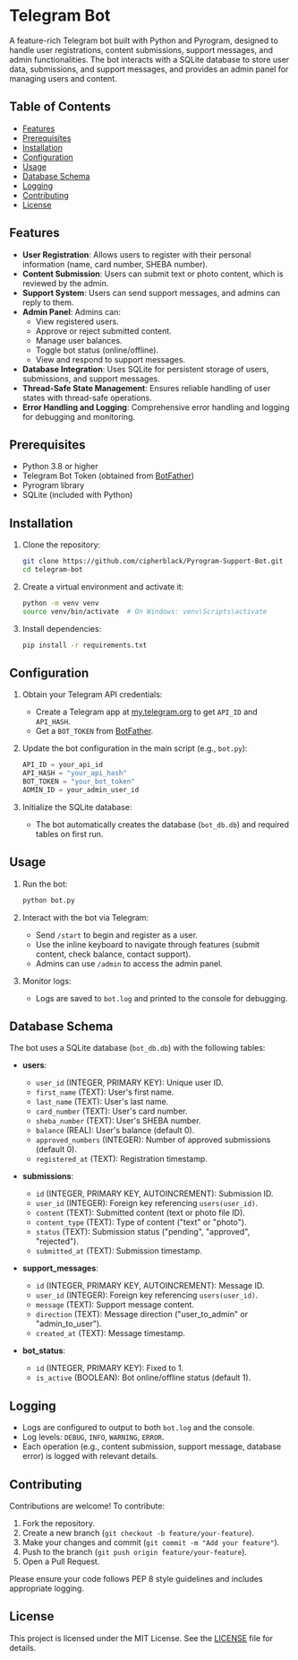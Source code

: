 # Telegram Bot

A feature-rich Telegram bot built with Python and Pyrogram, designed to handle user registrations, content submissions, support messages, and admin functionalities. The bot interacts with a SQLite database to store user data, submissions, and support messages, and provides an admin panel for managing users and content.

## Table of Contents
- [Features](#features)
- [Prerequisites](#prerequisites)
- [Installation](#installation)
- [Configuration](#configuration)
- [Usage](#usage)
- [Database Schema](#database-schema)
- [Logging](#logging)
- [Contributing](#contributing)
- [License](#license)

## Features
- **User Registration**: Allows users to register with their personal information (name, card number, SHEBA number).
- **Content Submission**: Users can submit text or photo content, which is reviewed by the admin.
- **Support System**: Users can send support messages, and admins can reply to them.
- **Admin Panel**: Admins can:
  - View registered users.
  - Approve or reject submitted content.
  - Manage user balances.
  - Toggle bot status (online/offline).
  - View and respond to support messages.
- **Database Integration**: Uses SQLite for persistent storage of users, submissions, and support messages.
- **Thread-Safe State Management**: Ensures reliable handling of user states with thread-safe operations.
- **Error Handling and Logging**: Comprehensive error handling and logging for debugging and monitoring.

## Prerequisites
- Python 3.8 or higher
- Telegram Bot Token (obtained from [BotFather](https://t.me/BotFather))
- Pyrogram library
- SQLite (included with Python)

## Installation
1. Clone the repository:
   ```bash
   git clone https://github.com/cipherblack/Pyrogram-Support-Bot.git
   cd telegram-bot
   ```

2. Create a virtual environment and activate it:
   ```bash
   python -m venv venv
   source venv/bin/activate  # On Windows: venv\Scripts\activate
   ```

3. Install dependencies:
   ```bash
   pip install -r requirements.txt
   ```

## Configuration
1. Obtain your Telegram API credentials:
   - Create a Telegram app at [my.telegram.org](https://my.telegram.org) to get `API_ID` and `API_HASH`.
   - Get a `BOT_TOKEN` from [BotFather](https://t.me/BotFather).

2. Update the bot configuration in the main script (e.g., `bot.py`):
   ```python
   API_ID = your_api_id
   API_HASH = "your_api_hash"
   BOT_TOKEN = "your_bot_token"
   ADMIN_ID = your_admin_user_id
   ```

3. Initialize the SQLite database:
   - The bot automatically creates the database (`bot_db.db`) and required tables on first run.

## Usage
1. Run the bot:
   ```bash
   python bot.py
   ```

2. Interact with the bot via Telegram:
   - Send `/start` to begin and register as a user.
   - Use the inline keyboard to navigate through features (submit content, check balance, contact support).
   - Admins can use `/admin` to access the admin panel.

3. Monitor logs:
   - Logs are saved to `bot.log` and printed to the console for debugging.

## Database Schema
The bot uses a SQLite database (`bot_db.db`) with the following tables:

- **users**:
  - `user_id` (INTEGER, PRIMARY KEY): Unique user ID.
  - `first_name` (TEXT): User's first name.
  - `last_name` (TEXT): User's last name.
  - `card_number` (TEXT): User's card number.
  - `sheba_number` (TEXT): User's SHEBA number.
  - `balance` (REAL): User's balance (default 0).
  - `approved_numbers` (INTEGER): Number of approved submissions (default 0).
  - `registered_at` (TEXT): Registration timestamp.

- **submissions**:
  - `id` (INTEGER, PRIMARY KEY, AUTOINCREMENT): Submission ID.
  - `user_id` (INTEGER): Foreign key referencing `users(user_id)`.
  - `content` (TEXT): Submitted content (text or photo file ID).
  - `content_type` (TEXT): Type of content ("text" or "photo").
  - `status` (TEXT): Submission status ("pending", "approved", "rejected").
  - `submitted_at` (TEXT): Submission timestamp.

- **support_messages**:
  - `id` (INTEGER, PRIMARY KEY, AUTOINCREMENT): Message ID.
  - `user_id` (INTEGER): Foreign key referencing `users(user_id)`.
  - `message` (TEXT): Support message content.
  - `direction` (TEXT): Message direction ("user_to_admin" or "admin_to_user").
  - `created_at` (TEXT): Message timestamp.

- **bot_status**:
  - `id` (INTEGER, PRIMARY KEY): Fixed to 1.
  - `is_active` (BOOLEAN): Bot online/offline status (default 1).

## Logging
- Logs are configured to output to both `bot.log` and the console.
- Log levels: `DEBUG`, `INFO`, `WARNING`, `ERROR`.
- Each operation (e.g., content submission, support message, database error) is logged with relevant details.

## Contributing
Contributions are welcome! To contribute:
1. Fork the repository.
2. Create a new branch (`git checkout -b feature/your-feature`).
3. Make your changes and commit (`git commit -m "Add your feature"`).
4. Push to the branch (`git push origin feature/your-feature`).
5. Open a Pull Request.

Please ensure your code follows PEP 8 style guidelines and includes appropriate logging.

## License
This project is licensed under the MIT License. See the [LICENSE](LICENSE) file for details.